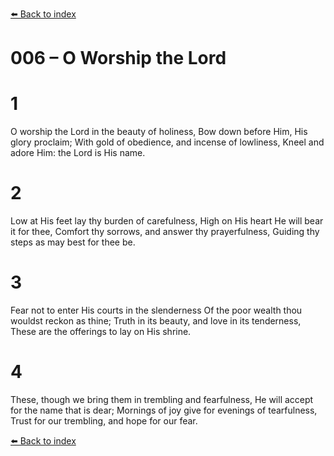 [⬅️ Back to index](../README.md)

# 006 – O Worship the Lord


# 1
O worship the Lord in the beauty of holiness,
Bow down before Him, His glory proclaim;
With gold of obedience, and incense of lowliness,
Kneel and adore Him: the Lord is His name.

# 2
Low at His feet lay thy burden of carefulness,
High on His heart He will bear it for thee,
Comfort thy sorrows, and answer thy prayerfulness,
Guiding thy steps as may best for thee be.

# 3
Fear not to enter His courts in the slenderness
Of the poor wealth thou wouldst reckon as thine;
Truth in its beauty, and love in its tenderness,
These are the offerings to lay on His shrine.

# 4
These, though we bring them in trembling and fearfulness,
He will accept for the name that is dear;
Mornings of joy give for evenings of tearfulness,
Trust for our trembling, and hope for our fear.

[⬅️ Back to index](../README.md)
